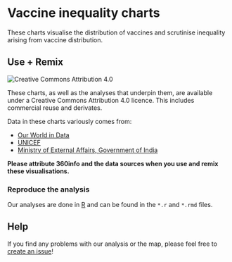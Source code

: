 # Vaccine inequality charts

These charts visualise the distribution of vaccines and scrutinise inequality arising from vaccine distribution.

## Use + Remix

![[Creative Commons Attribution 4.0](https://creativecommons.org/licenses/by/4.0)](https://mirrors.creativecommons.org/presskit/buttons/80x15/png/by.png)

These charts, as well as the analyses that underpin them, are available under a Creative Commons Attribution 4.0 licence. This includes commercial reuse and derivates.

Data in these charts variously comes from:

* [Our World in Data](https://covid.ourworldindata.org/data)
* [UNICEF](https://data.unicef.org/topic/child-health/immunization)
* [Ministry of External Affairs, Government of India](https://www.mea.gov.in)


**Please attribute 360info and the data sources when you use and remix these visualisations.**

### Reproduce the analysis

Our analyses are done in [R](http://r-project.org) and can be found in the `*.r` and `*.rmd` files.

## Help

If you find any problems with our analysis or the map, please feel free to [create an issue](https://github.com/360-info/report-vaccine-inequality/issues/new)!
